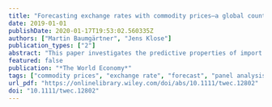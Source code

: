 ```yaml
---
title: "Forecasting exchange rates with commodity prices—a global country analysis"
date: 2019-01-01
publishDate: 2020-01-17T19:53:02.560335Z
authors: ["Martin Baumgärtner", "Jens Klose"]
publication_types: ["2"]
abstract: "This paper investigates the predictive properties of import and export prices of commodities on the exchange rates. A period from 1993 to 2016 is considered. We find that forecasts of the exchange rate adding commodity export and import prices are superior to those neglecting these variables. This holds irrespective of whether the countries are net exporters or importers of commodities. However, the forecasting power was even better in the 1990s and seems to have decreased since that that time. Nevertheless, forecasts can even today be improved considerably by adding commodity prices."
featured: false
publication: "*The World Economy*"
tags: ["commodity prices", "exchange rate", "forecast", "panel analysis"]
url_pdf: "https://onlinelibrary.wiley.com/doi/abs/10.1111/twec.12802"
doi: "10.1111/twec.12802"
---
```


